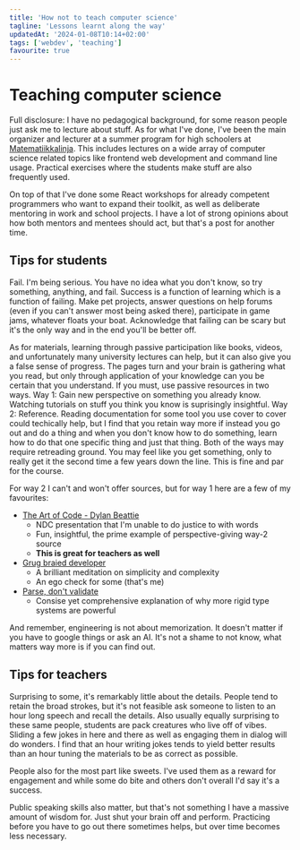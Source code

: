 ```yaml
---
title: 'How not to teach computer science'
tagline: 'Lessons learnt along the way'
updatedAt: '2024-01-08T10:14+02:00'
tags: ['webdev', 'teaching']
favourite: true
---
```


# Teaching computer science

Full disclosure: I have no pedagogical background, for some reason people just
ask me to lecture about stuff. As for what I've done, I've been the main
organizer and lecturer at a summer program for high schoolers at
[Matematiikkalinja](https://matematiikkalinja.fi/). This includes lectures on
a wide array of computer science related topics like frontend web development and
command line usage. Practical exercises where the students make stuff are also
frequently used.

On top of that I've done some React workshops for already competent programmers
who want to expand their toolkit, as well as deliberate mentoring in work and
school projects. I have a lot of strong opinions about how both mentors and
mentees should act, but that's a post for another time.

## Tips for students

Fail. I'm being serious. You have no idea what you don't know, so try something,
anything, and fail. Success is a function of learning which is a function of failing.
Make pet projects, answer questions on help forums (even if you can't answer most
being asked there), participate in game jams, whatever floats your boat. Acknowledge
that failing can be scary but it's the only way and in the end you'll be better off.

As for materials, learning through passive participation like books, videos, and
unfortunately many university lectures can help, but it can also give you a false
sense of progress. The pages turn and your brain is gathering what you read, but
only through application of your knowledge can you be certain that you understand.
If you must, use passive resources in two ways. Way 1: Gain new perspective on something
you already know. Watching tutorials on stuff you think you know is suprisingly
insightful. Way 2: Reference. Reading documentation for some tool you use
cover to cover could techically help, but I find that you retain way more if
instead you go out and do a thing and when you don't know how to do something,
learn how to do that one specific thing and just that thing. Both of the ways may
require retreading ground. You may feel like you get something, only to really get
it the second time a few years down the line. This is fine and par for the course.

For way 2 I can't and won't offer sources, but for way 1 here are a few of my favourites:

- [The Art of Code - Dylan Beattie](https://www.youtube.com/watch?v=6avJHaC3C2U)
  - NDC presentation that I'm unable to do justice to with words
  - Fun, insightful, the prime example of perspective-giving way-2 source
  - **This is great for teachers as well**
- [Grug braied developer](https://grugbrain.dev/)
  - A brilliant meditation on simplicity and complexity
  - An ego check for some (that's me)
- [Parse, don't validate](https://lexi-lambda.github.io/blog/2019/11/05/parse-don-t-validate/)
  - Consise yet comprehensive explanation of why more rigid type systems are powerful

And remember, engineering is not about memorization. It doesn't matter if you
have to google things or ask an AI. It's not a shame to not know,
what matters way more is if you can find out.

## Tips for teachers

Surprising to some, it's remarkably little about the details. People tend to
retain the broad strokes, but it's not feasible ask someone to listen to an hour
long speech and recall the details. Also usually equally surprising to these same
people, students are pack creatures who live off of vibes. Sliding a few jokes
in here and there as well as engaging them in dialog will do wonders. I find that
an hour writing jokes tends to yield better results than an hour tuning the
materials to be as correct as possible.

People also for the most part like sweets. I've used them as a reward for engagement
and while some do bite and others don't overall I'd say it's a success.

Public speaking skills also matter, but that's not something I have a massive amount
of wisdom for. Just shut your brain off and perform. Practicing before you have to
go out there sometimes helps, but over time becomes less necessary.
